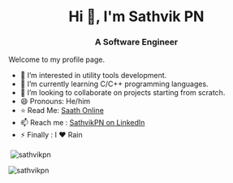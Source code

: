 <h1 align="center">Hi 👋, I'm Sathvik PN</h1>
<h3 align="center">A Software Engineer</h3>

Welcome to my profile page.

- 💖 I’m interested in utility tools development.
- 🌱 I’m currently learning C/C++ programming languages.
- 💞️ I’m looking to collaborate on projects starting from scratch.
- 😄 Pronouns: He/him
- ⭐ Read Me: [Saath Online](http://saathonline.blogspot.com/)
- 📫 Reach me : [SathvikPN on LinkedIn](http://www.linkedin.com/in/sathvik-p-n)
- ⚡ Finally : I ❤ Rain

<p>&nbsp;<img align="center" src="https://github-readme-stats.vercel.app/api?username=sathvikpn&show_icons=true&locale=en" alt="sathvikpn" /></p>

<p><img align="left" src="https://github-readme-stats.vercel.app/api/top-langs?username=sathvikpn&show_icons=true&locale=en&layout=compact" alt="sathvikpn" /></p>

<!---
SathvikPN/SathvikPN is a ✨ special ✨ repository because its `README.md` (this file) appears on your GitHub profile.
You can click the Preview link to take a look at your changes.
--->
